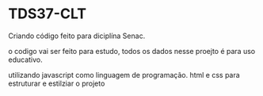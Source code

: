 # TDS37-CLT
Criando código feito para diciplína Senac.

o codigo vai ser feito para estudo, todos os dados nesse proejto é para uso educativo.

utilizando javascript como linguagem de programação.
html e css para estruturar e estilziar o projeto

